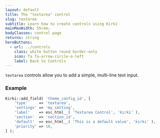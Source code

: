 ```yaml
---
layout: default
title: The "textarea" control
slug: textarea
subtitle: Learn how to create controls using Kirki
mainMaxWidth: 55rem;
bodyClasses: control page
returns: string
heroButtons:
  - url: ../controls
    class: white button round border-only
    icon: fa fa-arrow-circle-o-left
    label: Back to Controls
---
```


`textarea` controls allow you to add a simple, multi-line text input.

### Example

```php
Kirki::add_field( 'theme_config_id', [
	'type'     => 'textarea',
	'settings' => 'my_setting',
	'label'    => esc_html__( 'Textarea Control', 'kirki' ),
	'section'  => 'section_id',
	'default'  => esc_html__( 'This is a default value', 'kirki' ),
	'priority' => 10,
] );
```
